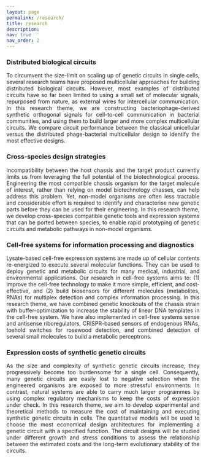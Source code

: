 ```yaml
---
layout: page
permalink: /research/
title: research
description:
nav: true
nav_order: 2
---
```


### Distributed biological circuits
<p align='justify'>To circumvent the size-limit on scaling up of genetic circuits in single cells, several research teams have proposed multicellular approaches for building distributed biological circuits. However, most examples of distributed circuits have so far been limited to using a small set of molecular signals, repurposed from nature, as external wires for intercellular communication. In this research theme, we are constructing bacteriophage-derived synthetic orthogonal signals for cell-to-cell communication in bacterial communities, and using them to build larger and more complex multicellular circuits. We compare circuit performance between the classical unicellular versus the distributed phage-bacterial multicellular design to identify the most effective designs.</p>

### Cross-species design strategies
<p align='justify'>Incompatibility between the host chassis and the target product currently limits us from leveraging the full potential of the biotechnological process. Engineering the most compatible chassis organism for the target molecule of interest, rather than relying on model biotechnology chasses, can help address this problem. Yet, non-model organisms are often less tractable and considerable effort is required to identify and characterise new genetic parts before they can be used for their engineering. In this research theme, we develop cross-species compatible genetic tools and expression systems that can be ported between species, to enable rapid prototyping of genetic circuits and metabolic pathways in non-model organisms.</p>

### Cell-free systems for information processing and diagnostics
<p align='justify'>Lysate-based cell-free expression systems are made up of cellular contents re-energized to execute several molecular functions. They can be used to deploy genetic and metabolic circuits for many medical, industrial, and environmental applications. Our research in cell-free systems aims to: (1) improve the cell-free technology to make it more simple, efficient, and cost-effective, and (2) build biosensors for different molecules (metabolites, RNAs) for multiplex detection and complex information processing. In this research theme, we have combined genetic knockouts of the chassis strain with buffer-optimization to increase the stability of linear DNA templates in the cell-free system. We have also implemented in cell-free systems sense and antisense riboregulators, CRISPR-based sensors of endogenous RNAs, toehold switches for rosewood detection, and combined detection of several small molecules to build a metabolic perceptrons.</p>

### Expression costs of synthetic genetic circuits
<p align='justify'>As the size and complexity of synthetic genetic circuits increase, they progressively become too burdensome for a single cell. Consequently, many genetic circuits are easily lost to negative selection when the engineered organisms are exposed to more stressful environments. In contrast, natural systems are able to carry much larger programmes by using complex regulatory mechanisms to keep the costs of expression under check. In this research theme, we aim to develop experimental and theoretical methods to measure the cost of maintaining and executing synthetic genetic circuits in cells. The quantitative models will be used to choose the most economical design architectures for implementing a genetic circuit with a specified function. The circuit designs will be studied under different growth and stress conditions to assess the relationship between the estimated costs and the long-term evolutionary stability of the circuits.</p>
